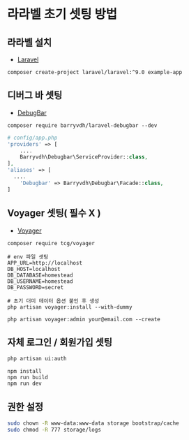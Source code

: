 # 라라벨 초기 셋팅 방법

## 라라벨 설치
- [Laravel](https://laravel.com/docs/9.x)
```
composer create-project laravel/laravel:^9.0 example-app
```

## 디버그 바 셋팅
- [DebugBar](https://www.nicesnippets.com/blog/laravel-debugbar-using-barryvdhlaravel-debugbar)
```
composer require barryvdh/laravel-debugbar --dev
```

```php
# config/app.php
'providers' => [
	....
	Barryvdh\Debugbar\ServiceProvider::class,
],
'aliases' => [
  ....
	'Debugbar' => Barryvdh\Debugbar\Facade::class,
]
```

## Voyager 셋팅( 필수 X )
- [Voyager](https://voyager-docs.devdojo.com/getting-started/installation)
```
composer require tcg/voyager
```

```
# env 파일 셋팅
APP_URL=http://localhost
DB_HOST=localhost
DB_DATABASE=homestead
DB_USERNAME=homestead
DB_PASSWORD=secret
```

```
# 초기 더미 테이터 옵션 붙인 후 생성
php artisan voyager:install --with-dummy
```

```Admin권한 유저 생성
php artisan voyager:admin your@email.com --create
```


## 자체 로그인 / 회원가입 셋팅
```bash
php artisan ui:auth
```
```npm
npm install
npm run build
npm run dev
```

## 권한 설정
```bash
sudo chown -R www-data:www-data storage bootstrap/cache
sudo chmod -R 777 storage/logs
```